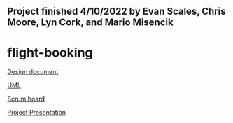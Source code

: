 ## Project finished 4/10/2022 by Evan Scales, Chris Moore, Lyn Cork, and Mario Misencik

# flight-booking

[Design document](https://docs.google.com/document/d/1EuglNnuCvdQXpqLbNrBeitVl5EXK8vWjvv6uqaY_024/edit?usp=sharing)

[UML](https://lucid.app/lucidchart/5390ce7c-703c-4229-8753-6ca4d286b85b/edit?invitationId=inv_8f28a251-b875-43d3-a54c-0126aba44e64)

[Scrum board](https://trello.com/invite/b/V8GqAWEd/efed58d24a7b66bca69a16ddbbcfe891/csce247project)

[Project Presentation](https://youtu.be/uwwWFGycGf0)
